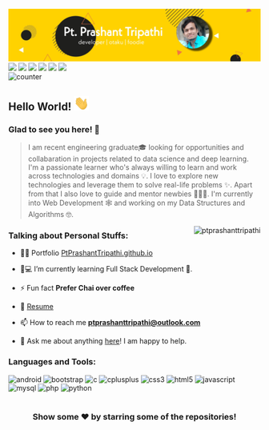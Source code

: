 ![banner](https://raw.githubusercontent.com/PtPrashantTripathi/PtPrashantTripathi/master/PicsArt_07-21-08.59.54.jpg)
[<img src="https://img.shields.io/badge/twitter-%231DA1F2.svg?&style=for-the-badge&logo=twitter&logoColor=white" />](https://twitter.com/ptprashant09) 
[<img src="https://img.shields.io/badge/linkedin-%230077B5.svg?&style=for-the-badge&logo=linkedin&logoColor=white" />](https://www.linkedin.com/in/ptprashanttripathi/) 
[<img src = "https://img.shields.io/badge/instagram-%23E4405F.svg?&style=for-the-badge&logo=instagram&logoColor=white">](https://www.instagram.com/ptprashanttripathi/) 
[<img src = "https://img.shields.io/badge/telegram-%233498DB.svg?&style=for-the-badge&logo=telegram&logoColor=white">](https://t.me/ptprashanttripathi/) 
[<img src = "https://img.shields.io/badge/facebook-%231877F2.svg?&style=for-the-badge&logo=facebook&logoColor=white">](https://www.facebook.com/ptprashanttripathi) 
[<img src="https://img.shields.io/badge/DEV.TO-%230A0A0A.svg?&style=for-the-badge&logo=dev-dot-to&logoColor=white" />](https://dev.to/ptprashanttripathi)  
![counter](https://komarev.com/ghpvc/?username=ptprashanttripathi&style=flat-square)

## Hello World! <img src="https://raw.githubusercontent.com/ptprashanttripathi/ptprashanttripathi/master/hi.gif" width="30px"></h2>
### Glad to see you here! 🤩 &nbsp; 

>I am recent engineering graduate🎓 looking for opportunities and collabaration in projects related to data science and deep learning. I'm a passionate learner who's always willing to learn and work across technologies and domains 💡. I love to explore new technologies and leverage them to solve real-life problems ✨. Apart from that I also love to guide and mentor newbies 👨🏻‍💻. I'm currently into Web Development 🕸️ and working on my Data Structures and Algorithms 🤓.

<img align="right" src="https://github-readme-stats.vercel.app/api?username=ptprashanttripathi&show_icons=true" alt="ptprashanttripathi" /> 

### Talking about Personal Stuffs:

- 👨‍💻 Portfolio  [PtPrashantTripathi.github.io](https://PtPrashantTripathi.github.io)

- 👨💻 I’m currently learning Full Stack Development 🚀.

- ⚡ Fun fact **Prefer Chai over coffee**

- 📝 [Resume](https://github.com/PtPrashantTripathi/ptprashanttripathi.github.io/blob/master/PtPrashantTripathi-CV.pdf)

- 📫 How to reach me **ptprashanttripathi@outlook.com**

- 💬 Ask me about anything [here](https://github.com/PtPrashantTripathi/PtPrashantTripathi/issues/1)! I am happy to help.


### Languages and Tools:
  
<img src="https://konpa.github.io/devicon/devicon.git/icons/android/android-original-wordmark.svg" alt="android" width="20" height="20"/> <img src="https://konpa.github.io/devicon/devicon.git/icons/bootstrap/bootstrap-plain.svg" alt="bootstrap" width="20" height="20"/> <img src="https://konpa.github.io/devicon/devicon.git/icons/c/c-original.svg" alt="c" width="20" height="20"/> <img src="https://konpa.github.io/devicon/devicon.git/icons/cplusplus/cplusplus-original.svg" alt="cplusplus" width="20" height="20"/> <img src="https://konpa.github.io/devicon/devicon.git/icons/css3/css3-original-wordmark.svg" alt="css3" width="20" height="20"/> <img src="https://konpa.github.io/devicon/devicon.git/icons/html5/html5-original-wordmark.svg" alt="html5" width="20" height="20"/> <img src="https://konpa.github.io/devicon/devicon.git/icons/javascript/javascript-original.svg" alt="javascript" width="20" height="20"/> <img src="https://konpa.github.io/devicon/devicon.git/icons/mysql/mysql-original-wordmark.svg" alt="mysql" width="20" height="20"/> <img src="https://konpa.github.io/devicon/devicon.git/icons/php/php-original.svg" alt="php" width="20" height="20"/> <img src="https://konpa.github.io/devicon/devicon.git/icons/python/python-original-wordmark.svg" alt="python" width="20" height="20"/>
#

<div align="center">

### Show some ❤️ by starring some of the repositories!

</div>
